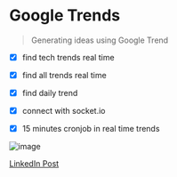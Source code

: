 # Google Trends
> Generating ideas using Google Trend

- [x] find tech trends real time
- [x] find all trends real time
- [x] find daily trend

- [x] connect with socket.io
- [x] 15 minutes cronjob in real time trends



![image](https://github.com/miroswd/google-trends/assets/54915150/bdabb7cc-0936-4cce-9ff8-770d74f609dc)


[LinkedIn Post](https://www.linkedin.com/posts/altamir-santos_google-trends-socketio-activity-6920371083871199232-sPEQ?utm_source=share&utm_medium=member_desktop)
